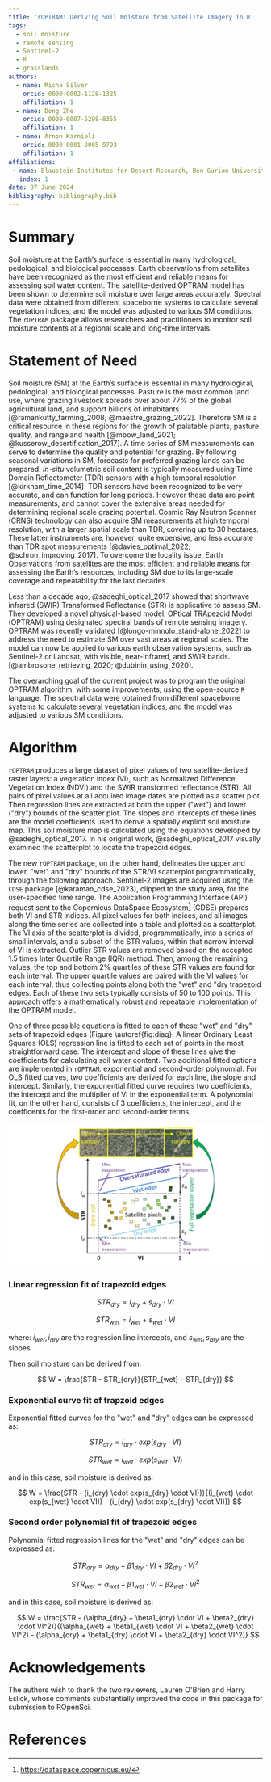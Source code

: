 ```yaml
---
title: 'rOPTRAM: Deriving Soil Moisture from Satellite Imagery in R'
tags:
  - soil moisture
  - remote sensing
  - Sentinel-2
  - R
  - grasslands
authors:
  - name: Micha Silver
    orcid: 0000-0002-1128-1325
    affiliation: 1
  - name: Dong Zhe
    orcid: 0009-0007-5298-8355
    affiliation: 1
  - name: Arnon Karnieli
    orcid: 0000-0001-8065-9793
    affiliation: 1
affiliations:
 - name: Blaustein Institutes for Desert Research, Ben Gurion University, Israel
   index: 1
date: 07 June 2024
bibliography: bibliography.bib
---
```


# Summary

Soil moisture at the Earth’s surface is essential in many hydrological, pedological, and biological processes. Earth observations from satellites have been recognized as the most efficient and reliable means for assessing soil water content.  The satellite-derived OPTRAM model has been shown to determine soil moisture over large areas accurately. Spectral data were obtained from different spaceborne systems to calculate several vegetation indices, and the model was adjusted to various SM conditions. The ``rOPTRAM`` package allows researchers and practitioners to monitor soil moisture contents at a regional scale and long-time intervals.

# Statement of Need

Soil moisture (SM) at the Earth’s surface is essential in many hydrological, pedological, and biological processes. Pasture is the most common land use, where grazing livestock spreads over about 77% of the global agricultural land, and support billions of inhabitants [@ramankutty_farming_2008; @maestre_grazing_2022]. Therefore SM is a critical resource in these regions for the growth of palatable plants, pasture quality, and rangeland health [@mbow_land_2021; @kusserow_desertification_2017]. A time series of SM measurements can serve to determine the quality and potential for grazing. By following seasonal variations in SM, forecasts for preferred grazing lands can be prepared. *In-situ* volumetric soil content is typically measured using Time Domain Reflectometer (TDR) sensors with a high temporal resolution [@kirkham_time_2014]. TDR sensors have been recognized to be very accurate, and can function for long periods. However these data are point measurements, and cannot cover the extensive areas needed for determining regional scale grazing potential. Cosmic Ray Neutron Scanner (CRNS) technology can also acquire SM measurements at high temporal resolution, with a larger spatial scale than TDR, covering up to 30 hectares. These latter instruments are, however, quite expensive, and less accurate than TDR spot measurements [@davies_optimal_2022; @schron_improving_2017]. To overcome the locality issue, Earth Observations from satellites are the most efficient and reliable means for assessing the Earth’s resources, including SM due to its large-scale coverage and repeatability for the last decades. 

Less than a decade ago, @sadeghi_optical_2017 showed that shortwave infrared (SWIR) Transformed Reflectance (STR) is applicative to assess SM. They developed a novel physical-based model, OPtical TRApezoid Model (OPTRAM) using designated spectral bands of remote sensing imagery. OPTRAM was recently validated [@longo-minnolo_stand-alone_2022] to address the need to estimate SM over vast areas at regional scales. The model can now be applied to various earth observation systems, such as Sentinel-2 or Landsat, with visible, near-infrared, and SWIR bands. [@ambrosone_retrieving_2020; @dubinin_using_2020].

The overarching goal of the current project was to program the original OPTRAM algorithm, with some improvements, using the open-source ``R`` language. The spectral data were obtained from different spaceborne systems to calculate several vegetation indices, and the model was adjusted to various SM conditions.  


# Algorithm

``rOPTRAM`` produces a large dataset of pixel values of two satellite-derived raster layers: a vegetation index (VI), such as Normalized Difference Vegetation Index (NDVI) and the SWIR transformed reflectance (STR). All pairs of pixel values at all acquired image dates are plotted as a scatter plot. Then regression lines are extracted at both the upper ("wet") and lower ("dry") bounds of the scatter plot. The slopes and intercepts of these lines are the model coefficients used to derive a spatially explicit soil moisture map. This soil moisture map is calculated using the equations developed by @sadeghi_optical_2017. In his original work, @sadeghi_optical_2017 visually examined the scatterplot to locate the trapezoid edges.

The new ``rOPTRAM`` package, on the other hand, delineates the upper and lower, "wet" and "dry" bounds of the STR/VI scatterplot programmatically, through the following approach. Sentinel-2 images are acquired using the ``CDSE`` package [@karaman_cdse_2023], clipped to the study area, for the user-specified time range. The Application Programming Interface (API) request sent to the Copernicus DataSpace Ecosystem[^1] (CDSE) prepares both VI and STR indices. All pixel values for both indices, and all images along the time series are collected into a table and plotted as a scatterplot. The VI axis of the scatterplot is divided, programmatically, into a series of small intervals, and a subset of the STR values, within that narrow interval of VI is extracted. Outlier STR values are removed based on the accepted 1.5 times Inter Quartile Range (IQR) method. Then, among the remaining values, the top and bottom 2% quartiles of these STR values are found for each interval. The upper quartile values are paired with the VI values for each interval, thus collecting points along both the "wet" and "dry trapezoid edges. Each of these two sets typically consists of 50 to 100 points. This approach offers a mathematically robust and repeatable implementation of the OPTRAM model.

One of three possible equations is fitted to each of these "wet" and "dry" sets of trapezoid edges (Figure \autoref{fig:diag}. A linear Ordinary Least Squares (OLS) regression line is fitted to each set of points in the most straightforward case. The intercept and slope of these lines give the coefficients for calculating soil water content. Two additional fitted options are implemented in ``rOPTRAM``: exponential and second-order polynomial. For OLS fitted curves, two coefficients are derived for each line, the slope and intercept. Similarly, the exponential fitted curve requires two coefficients, the intercept and the multiplier of VI in the exponential term. A polynomial fit, on the other hand, consists of 3 coefficients, the intercept, and the coefficents for the first-order and second-order terms. 

![OPTRAM schematic diagram.\label{fig:diag}](GIS/OPTRAM_diagram.jpg)

[^1]: https://dataspace.copernicus.eu/

### Linear regression fit of trapezoid edges

$$  STR_{dry} = i_{dry} + s_{dry} \cdot VI $$

$$ STR_{wet} = i_{wet} + s_{wet} \cdot VI $$

where:
$i_{wet}, i_{dry}$ are the regression line intercepts, and
$s_{wet}, s_{dry}$ are the slopes

Then soil moisture can be derived from:

$$  W = \frac{STR - STR_{dry}}{STR_{wet} - STR_{dry}} $$

### Exponential curve fit of trapzoid edges

Exponential fitted curves for the "wet" and "dry" edges can be expressed as:

$$  STR_{dry} = i_{dry} \cdot exp(s_{dry} \cdot VI) $$

$$  STR_{wet} = i_{wet} \cdot exp(s_{wet} \cdot VI)  $$

and in this case, soil moisture is derived as:

$$  W = \frac{STR - (i_{dry} \cdot exp(s_{dry} \cdot VI))}{(i_{wet} \cdot exp(s_{wet} \cdot VI)) - (i_{dry} \cdot exp(s_{dry} \cdot VI))} $$

 
### Second order polynomial fit of trapezoid edges

Polynomial fitted regression lines for the "wet" and "dry" edges can be expressed as:

$$  STR_{dry} = \alpha_{dry} + \beta1_{dry} \cdot VI + \beta2_{dry} \cdot VI^2 $$

$$  STR_{wet} = \alpha_{wet} + \beta1_{wet} \cdot VI + \beta2_{wet} \cdot VI^2 $$


and in this case, soil moisture is derived as:

$$ W = \frac{STR - (\alpha_{dry} + \beta1_{dry} \cdot VI + \beta2_{dry} \cdot VI^2)}{(\alpha_{wet} + \beta1_{wet} \cdot VI + \beta2_{wet} \cdot VI^2) - (\alpha_{dry} + \beta1_{dry} \cdot VI + \beta2_{dry} \cdot VI^2)} $$

# Acknowledgements

The authors wish to thank the two reviewers, Lauren O'Brien and Harry Eslick, whose comments substantially improved the code in this package for submission to ROpenSci.

# References

